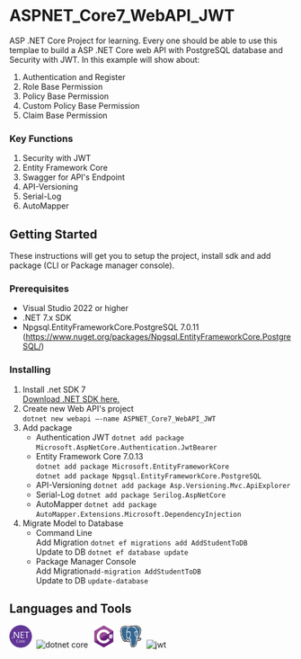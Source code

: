 # ASPNET_Core7_WebAPI_JWT
ASP .NET Core Project for learning. Every one should be able to use this templae to build a ASP .NET Core web API with PostgreSQL database and Security with JWT.
In this example will show about:
1. Authentication and Register
2. Role Base Permission
3. Policy Base Permission
4. Custom Policy Base Permission
5. Claim Base Permission

### Key Functions 
1. Security with JWT
2. Entity Framework Core
3. Swagger for API's Endpoint
4. API-Versioning
5. Serial-Log
6. AutoMapper

## Getting Started
These instructions will get you to setup the project, install sdk and add package (CLI or Package manager console).

### Prerequisites
- Visual Studio 2022 or higher 
- .NET 7.x SDK  
- Npgsql.EntityFrameworkCore.PostgreSQL 7.0.11 (https://www.nuget.org/packages/Npgsql.EntityFrameworkCore.PostgreSQL/)

### Installing
1.  Install .net SDK 7<br>
[Download .NET SDK here.](https://dotnet.microsoft.com/en-us/download/visual-studio-sdks)
2.  Create new Web API's project<br>
`dotnet new webapi –-name ASPNET_Core7_WebAPI_JWT`
3.  Add package
     - Authentication JWT
       `dotnet add package Microsoft.AspNetCore.Authentication.JwtBearer`
     - Entity Framework Core 7.0.13<br>
       `dotnet add package Microsoft.EntityFrameworkCore`<br>
       `dotnet add package Npgsql.EntityFrameworkCore.PostgreSQL`
     - API-Versioning
       `dotnet add package Asp.Versioning.Mvc.ApiExplorer`
     - Serial-Log
       `dotnet add package Serilog.AspNetCore`
     - AutoMapper
       `dotnet add package AutoMapper.Extensions.Microsoft.DependencyInjection`
5.  Migrate Model to Database<br>
     - Command Line<br>
      Add Migration `dotnet ef migrations add AddStudentToDB`<br>
      Update to DB `dotnet ef database update`
     - Package Manager Console<br>
      Add Migration`add-migration AddStudentToDB`<br>
      Update to DB `update-database`
## Languages and Tools
<div>
  <img src="https://github.com/devicons/devicon/blob/master/icons/dotnetcore/dotnetcore-original.svg" title="dotnet core" alt="dotnet core" width="40" height="40"/>&nbsp;
  <img src="https://codeopinion.com/wp-content/uploads/2017/10/Bitmap-MEDIUM_Entity-Framework-Core-Logo_2colors_Square_Boxed_RGB.png" title="dotnet core" alt="dotnet core" width="40" height="40"/>&nbsp;
  <img src="https://github.com/devicons/devicon/blob/master/icons/csharp/csharp-original.svg" title="csharp" alt="csharp" width="40" height="40"/>&nbsp;
  <img src="https://github.com/devicons/devicon/blob/master/icons/postgresql/postgresql-original.svg" title="postgresql" alt="postgresql" width="40" height="40"/>&nbsp;
  <img src="https://play-lh.googleusercontent.com/3C-hB-KWoyWzZjUnRsXUPu-bqB3HUHARMLjUe9OmPoHa6dQdtJNW30VrvwQ1m7Pln3A" title="jwt" alt="jwt" width="40" height="40"/>&nbsp;
</div>
